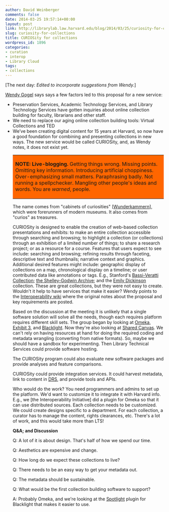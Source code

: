 ```yaml
---
author: David Weinberger
comments: false
date: 2014-03-25 19:57:14+00:00
layout: post
link: http://librarylab.law.harvard.edu/blog/2014/03/25/curiosity-for-collections/
slug: curiosity-for-collections
title: CURIOSity for collections
wordpress_id: 1896
categories:
- curation
- interop
- Library Cloud
tags:
- collections
---
```


[The next day: _Edited to incorporate suggestions from Wendy._]

[Wendy Gogel](http://library.harvard.edu/users/wendygogel) says says a few factors led to this proposal for a new service:


  * Preservation Services, Academic Technology Services, and Library Technology Services have gotten inquiries about online collection building for faculty, librarians and other staff.
  * We need to replace our aging online collection building tools: Virtual Collections and TED
  * We’ve been creating digital content for 15 years at Harvard, so now have a good foundation for combining and presenting collections in new ways. The new service would be called CURIOSity, and, as Wendy notes, it does not exist yet. <table width="80%" align="center" border="0" bgcolor="#FF6600" ><tr >
<td >

**NOTE: Live-blogging.** Getting things wrong. Missing points. Omitting key information. Introducing artificial choppiness. Over-emphasizing small matters. Paraphrasing badly. Not running a spellpchecker. Mangling other people's ideas and words. You are  _warned_, people.

</td></tr></table>

  

 The name comes from "cabinets of curiosities" [[Wunderkammern](http://en.wikipedia.org/wiki/Cabinet_of_curiosities)], which were forerunners of modern museums. It also comes from "curios" as treasures.  

CURIOSity is designed to enable the creation of web-based collection presentations and exhibits: to make an entire collection accessible through searching and browsing; to highlight a collection (or collections) through an exhibition of a limited number of things; to share a research project; or as a resource for a course.
Features that users expect to see include: searching and browsing; refining results through faceting, descriptive text and thumbnails; narrative context and graphics. Additional desired features might include: geographic display of collections on a map, chronological display on a timeline; or user contributed data like annotations or tags. E.g., Stanford's [Bassi-Veratti Collection](http://bassiveratti.stanford.edu/); [the Shelley-Godwin Archive](http://shelleygodwinarchive.org/); and the [Emily Dickinson](http://www.edickenson.org) collection. These are great collections, but they were not easy to create. Wouldn't it help to have services that make it easier? Wendy points to the [Interoperability wiki](https://wiki.harvard.edu/confluence/display/HLSLibraryInteroperability/Collection+and+Exhibition+Platforms) where the original notes about the proposal and key requirements are posted.   

Based on the discussion at the meeting it is unlikely that a single software solution will solve all the needs, though each requires platform requires different skill sets. The group began by looking at [Omeka](http://www.Omeka.org), [Exhibit 3](http://www.simile-widgets.org/exhibit3/), and [Blacklight](http://projectblacklight.org/). Now they're also looking at [Shared Canvas](http://www.shared-canvas.org/). We can't rely on having resources at hand for doing the required coding and metadata wrangling (converting from native formats). So, maybe we should have a sandbox for experimenting. Then Library Technical Services could provide software hosting.   

The CURIOSity program could also evaluate new software packages and provide analyses and feature comparisons.  

CURIOSity could provide integration services. It could harvest metadata, link to content in [DRS](http://hul.harvard.edu/ois/systems/drs/), and provide tools and APIs.   

Who would do the work? You need programmers and admins to set up the platform. We'd want to customize it to integrate it with Harvard info. E.g., we [the Interoperability Initiative] did a plugin for Omeka so that it can use  distributed sources.  Each collection needs to be customized. We could create designs specific to a department. For each collection, a curator has to manage the content, rights clearances, etc. There's a lot of work, and this would take more than LTS!  

**Q&A; and Discussion**  

Q: A lot of it is about design. That's half of how we spend our time.  

Q: Aesthetics are expensive and change.   

Q: How long do we expect these collections to live?  

Q: There needs to be an easy way to get your metadata out.  

Q: The metadata should be sustainable.   

Q: What would be the first collection building software to support?  

A: Probably Omeka, and we're looking at the [Spotlight](http://library.stanford.edu/blogs/digital-library-blog/2014/02/stanford-begins-development-spotlight) plugin for Blacklight that makes it easier to use.
